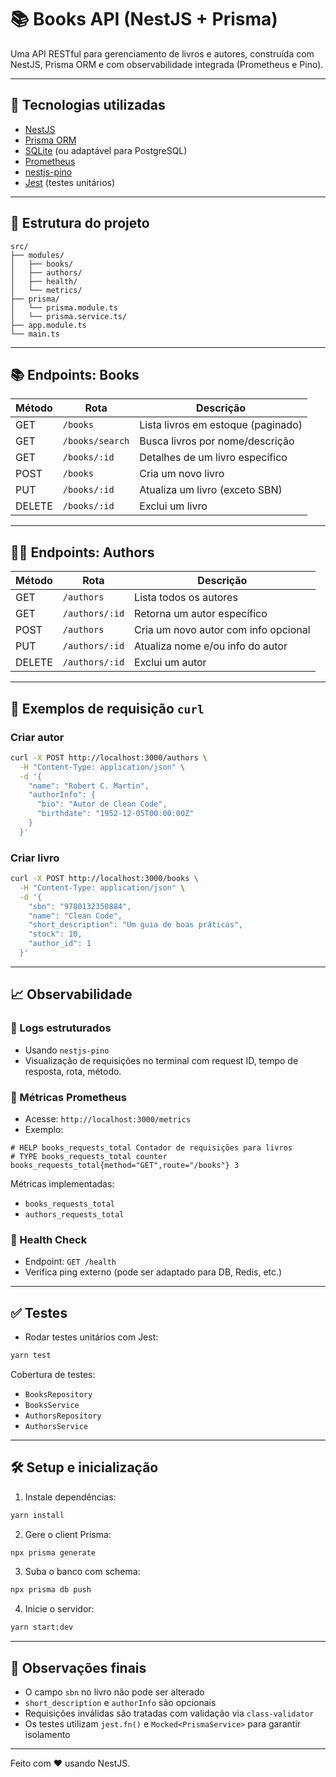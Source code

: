 # 📚 Books API (NestJS + Prisma)

Uma API RESTful para gerenciamento de livros e autores, construída com NestJS, Prisma ORM e com observabilidade integrada (Prometheus e Pino).

---

## 🚀 Tecnologias utilizadas

- [NestJS](https://nestjs.com/)
- [Prisma ORM](https://www.prisma.io/)
- [SQLite](https://www.sqlite.org/) (ou adaptável para PostgreSQL)
- [Prometheus](https://prometheus.io/)
- [nestjs-pino](https://github.com/iamolegga/nestjs-pino)
- [Jest](https://jestjs.io/) (testes unitários)

---

## 📂 Estrutura do projeto

```
src/
├── modules/
│   ├── books/
│   ├── authors/
│   ├── health/
│   └── metrics/
├── prisma/
│   └── prisma.module.ts
│   └── prisma.service.ts/
├── app.module.ts
└── main.ts
```

---

## 📚 Endpoints: Books

| Método | Rota           | Descrição                             |
|--------|----------------|----------------------------------------|
| GET    | `/books`       | Lista livros em estoque (paginado)     |
| GET    | `/books/search`| Busca livros por nome/descrição        |
| GET    | `/books/:id`   | Detalhes de um livro específico        |
| POST   | `/books`       | Cria um novo livro                     |
| PUT    | `/books/:id`   | Atualiza um livro (exceto SBN)         |
| DELETE | `/books/:id`   | Exclui um livro                        |

---

## 🧑‍🏫 Endpoints: Authors

| Método | Rota           | Descrição                             |
|--------|----------------|----------------------------------------|
| GET    | `/authors`     | Lista todos os autores                 |
| GET    | `/authors/:id` | Retorna um autor específico            |
| POST   | `/authors`     | Cria um novo autor com info opcional   |
| PUT    | `/authors/:id` | Atualiza nome e/ou info do autor       |
| DELETE | `/authors/:id` | Exclui um autor                        |

---

## 🧪 Exemplos de requisição `curl`

### Criar autor

```bash
curl -X POST http://localhost:3000/authors \
  -H "Content-Type: application/json" \
  -d '{
    "name": "Robert C. Martin",
    "authorInfo": {
      "bio": "Autor de Clean Code",
      "birthdate": "1952-12-05T00:00:00Z"
    }
  }'
```

### Criar livro

```bash
curl -X POST http://localhost:3000/books \
  -H "Content-Type: application/json" \
  -d '{
    "sbn": "9780132350884",
    "name": "Clean Code",
    "short_description": "Um guia de boas práticas",
    "stock": 10,
    "author_id": 1
  }'
```

---

## 📈 Observabilidade

### 🔹 Logs estruturados

- Usando `nestjs-pino`
- Visualização de requisições no terminal com request ID, tempo de resposta, rota, método.

### 🔹 Métricas Prometheus

- Acesse: `http://localhost:3000/metrics`
- Exemplo:

```
# HELP books_requests_total Contador de requisições para livros
# TYPE books_requests_total counter
books_requests_total{method="GET",route="/books"} 3
```

Métricas implementadas:

- `books_requests_total`
- `authors_requests_total`

### 🔹 Health Check

- Endpoint: `GET /health`
- Verifica ping externo (pode ser adaptado para DB, Redis, etc.)

---

## ✅ Testes

- Rodar testes unitários com Jest:

```bash
yarn test
```

Cobertura de testes:

- `BooksRepository`
- `BooksService`
- `AuthorsRepository`
- `AuthorsService`

---

## 🛠️ Setup e inicialização

1. Instale dependências:

```bash
yarn install
```

2. Gere o client Prisma:

```bash
npx prisma generate
```

3. Suba o banco com schema:

```bash
npx prisma db push
```

4. Inicie o servidor:

```bash
yarn start:dev
```

---

## 🧠 Observações finais

- O campo `sbn` no livro não pode ser alterado
- `short_description` e `authorInfo` são opcionais
- Requisições inválidas são tratadas com validação via `class-validator`
- Os testes utilizam `jest.fn()` e `Mocked<PrismaService>` para garantir isolamento

---

Feito com ❤️ usando NestJS.